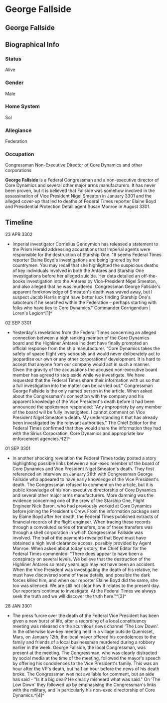 # George Fallside
## George Fallside

		

## Biographical Info

### Status

Alive

### Gender

Male

### Home System

Sol

### Allegiance

Federation

### Occupation

Congressman
Non-Executive Director of Core Dynamics and other corporations

**George Fallside** is a Federal Congressman and a non-executive director of Core Dynamics and several other major arms manufacturers. It has never been proven, but it is believed that Fallside was somehow involved in the assassination of Vice President Nigel Smeaton in January 3301 and the alleged cover-up that led to deaths of Federal Times reporter Elaine Boyd and Presidential Protection Detail agent Susan Monroe in August 3301.

## Timeline

23 APR 3302

- Imperial investigator Cornelius Gendymion has released a statement to the Prism Herald addressing accusations that Imperial agents were responsible for the destruction of Starship One. "It seems Federal Times reporter Elaine Boyd's investigations are being ignored by her countrymen. You may recall that she highlighted the suspicious deaths of key individuals involved in both the Antares and Starship One investigations before her alleged suicide. Her data detailed an off-the-books investigation into the Antares by Vice-President Nigel Smeaton, and also alleged that he was murdered. Congressman George Fallside's apparent foreknowledge of Smeaton's death was waved away, but I suspect Jacob Harris might have better luck finding Starship One's saboteurs if he searched within the Federation – perhaps starting with folks who have ties to Core Dynamics."
Commander Corrigendum | Loren's Legion^[1]^

02 SEP 3301

- Yesterday's revelations from the Federal Times concerning an alleged connection between a high ranking member of the Core Dynamics board and the Highliner Antares incident have finally prompted an official response from the ship manufacturer. "Core Dynamics takes the safety of space flight very seriously and would never deliberately act to jeopardise our own or any other corporations' development. It is hard to accept that anyone from our company would act in such a manner. Given the gravity of the accusations the accused non-executive board member has agreed to step aside while we investigate. We have requested that the Federal Times share their information with us so that a full investigation into the matter can be carried out." Congressman George Fallside is the only named person in the article. When asked about the Congressman's connection with the company and his apparent knowledge of the Vice President's death before it had been announced the spokesman responded: "Any impropriety by any member of the board will be fully investigated. I cannot comment on Vice President Nigel Smeaton's death. My understanding it that has already been investigated by the relevant authorities." The Chief Editor for the Federal Times confirmed that they would share the information they had with the Sirius Corporation, Core Dynamics and appropriate law enforcement agencies.^[2]^

01 SEP 3301

- In another shocking revelation the Federal Times today posted a story highlighting possible links between a non-exec member of the board of Core Dynamics and Vice President Nigel Smeaton's death. They first referenced an interview on January 28th with Congressman George Fallside who appeared to have early knowledge of the Vice President's death. The Congressman refused to comment on the article, but it is public knowledge of his non-executive directorship of Core Dynamics and several other major arms manufacturers. More damning was the evidence concerning one of the crew of the Starship One, Flight Engineer Nick Baron, who had previously worked at Core Dynamics before joining the President's Crew. From the information package sent by Elaine Boyd after her death, the Federal Times published extracts of financial records of the flight engineer. When tracing these records through a convoluted series of transfers, one of these transfers was through a shell corporation in which Congressman Fallside was involved. The trail of the payments revealed that Boyd must have obtained a high level clearance access, possibly provided by Agent Monroe. When asked about today's story, the Chief Editor for the Federal Times commented: "There does appear to have been a conspiracy on several levels. We believe that the destruction of the Highliner Antares so many years ago may not have been an accident. When the Vice President was investigating the death of his relative, he must have discovered some of these details, and possible the dark forces killed him, and when our reporter Elaine Boyd did the same, she too was silenced. We are still not clear how it relates to the present day. Our reporters continue to investigate. At the Federal Times we always seek the truth and we will discover the truth here."^[3]^

28 JAN 3301

- The press furore over the death of the Federal Vice President has been given a new burst of life, after a recording of a local constituency meeting was released on the scurrilous news channel 'The Low Down'. In the otherwise low-key meeting held in a village outside Quenisset, Mars, on January 12th, the local mayor offered his condolences to the family and friends of a local businessman murdered during a robbery earlier in the week. George Fallside, the local Congressman, was present at the meeting. The Congressman, who was clearly distracted by social media at the time of the meeting, followed the mayor's speech by offering his condolences to the Vice President's family. This was an hour after the VP's death, but half an hour before the news of his death broke. The Congressman was not available for comment, but an aide has said - "Is it a big deal? He clearly misheard what was said." On 'The Low Down' they followed up by emphasising the Congressman's links with the military, and in particularly his non-exec directorship of Core Dynamics.^[4]^